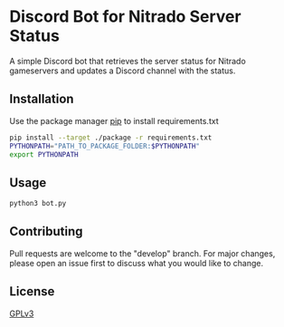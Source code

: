 # Discord Bot for Nitrado Server Status

A simple Discord bot that retrieves the server status for Nitrado gameservers and updates a Discord channel with the status.

## Installation

Use the package manager [pip](https://pip.pypa.io/en/stable/) to install requirements.txt

```bash
pip install --target ./package -r requirements.txt
PYTHONPATH="PATH_TO_PACKAGE_FOLDER:$PYTHONPATH"
export PYTHONPATH
```

## Usage

```bash
python3 bot.py
```

## Contributing
Pull requests are welcome to the "develop" branch. For major changes, please open an issue first to discuss what you would like to change.

## License
[GPLv3](https://www.gnu.org/licenses/gpl-3.0.en.html)